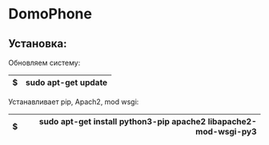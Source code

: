 # DomoPhone

## Установка:

Обновляем систему:

| $ | sudo apt-get update |
|---|-------------:|

Устанавливает pip, Apach2, mod wsgi:

| $ | sudo apt-get install python3-pip apache2 libapache2-mod-wsgi-py3 |
|---|-------------:|

